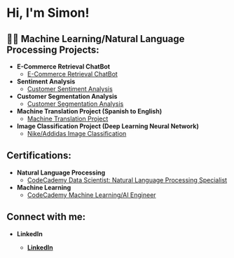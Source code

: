<h1>Hi, I'm Simon!</h1>

<h2>👨‍💻 Machine Learning/Natural Language Processing Projects:</h2>

- <b>E-Commerce Retrieval ChatBot</b>
  - [E-Commerce Retrieval ChatBot](https://github.com/Simon-Siebert/E-Commerce_Retrieval_ChatBot/tree/main)
- <b>Sentiment Analysis</b>
  - [Customer Sentiment Analysis](https://github.com/Simon-Siebert/Sentiment_Analysis)
- <b>Customer Segmentation Analysis</b>
  - [Customer Segmentation Analysis](https://github.com/Simon-Siebert/Customer_Segmentation_Analysis/tree/main)
- <b>Machine Translation Project (Spanish to English)</b>
  - [Machine Translation Project](https://github.com/Simon-Siebert/Machine_Translation_Project)
- <b>Image Classification Project (Deep Learning Neural Network) </b>
  - [Nike/Addidas Image Classification](https://github.com/Simon-Siebert/Nike_Addidas_Image_Classification)


<h2>Certifications:</h2>

- <b>Natural Language Processing</b>
  - [CodeCademy Data Scientist: Natural Language Processing Specialist](https://i.imgur.com/3YhSiq7.png)
- <b>Machine Learning</b>
  - [CodeCademy Machine Learning/AI Engineer](https://i.imgur.com/ZXQndfr.png)

<h2>  Connect with me:</h2>

- <b>LinkedIn<b/>
  - [LinkedIn](https://www.linkedin.com/in/simon-siebert-914293283?lipi=urn%3Ali%3Apage%3Ad_flagship3_profile_view_base_contact_details%3BsC5JPlq7SbGpyC8aPvzgjw%3D%3D)

